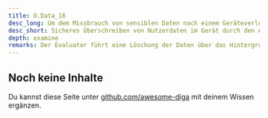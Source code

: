 ```yaml
---
title: O.Data_18
desc_long: Um dem Missbrauch von sensiblen Daten nach einem Geräteverlust entgegenzuwirken, KANN die Anwendung einen Kill-Switch realisieren, d. h. ein absichtliches, sicheres Überschreiben von Nutzerdaten im Gerät auf Anwendungsebene, ausgelöst durch das Hintergrundsystem. Der Hersteller MUSS die Auslösung des Kill-Switches durch den Anwender über das Hintergrundsystem durch starke Authentifizierungsmechanismen vor missbräuchlicher Nutzung schützen.
desc_short: Sicheres Überschreiben von Nutzerdaten im Gerät durch den Anwender über das Hintergrundsystem.
depth: examine
remarks: Der Evaluator führt eine Löschung der Daten über das Hintergrundsystem durch und validiert, dass keine Nutzerdaten mehr auf dem Gerät lesbar sind.
---
```


## Noch keine Inhalte

Du kannst diese Seite unter [github.com/awesome-diga](https://github.com/awesome-diga/tr-faq) mit deinem Wissen ergänzen.
